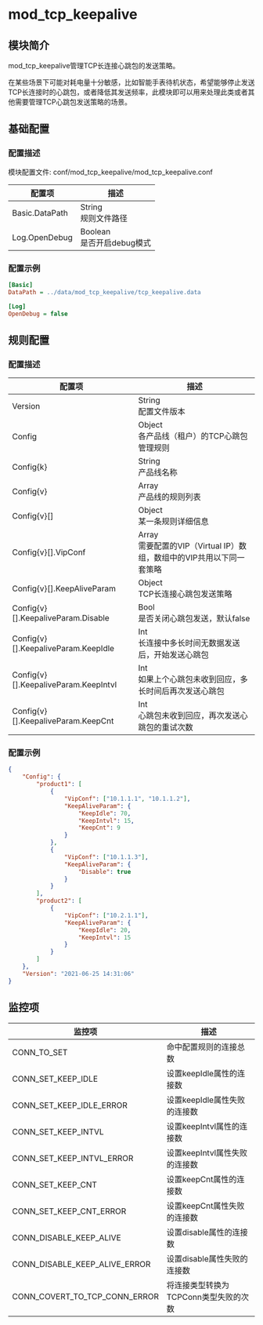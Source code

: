 # mod_tcp_keepalive

## 模块简介

mod_tcp_keepalive管理TCP长连接心跳包的发送策略。

在某些场景下可能对耗电量十分敏感，比如智能手表待机状态，希望能够停止发送TCP长连接时的心跳包，或者降低其发送频率，此模块即可以用来处理此类或者其他需要管理TCP心跳包发送策略的场景。

## 基础配置

### 配置描述

模块配置文件: conf/mod_tcp_keepalive/mod_tcp_keepalive.conf

| 配置项 | 描述 |
| ----- | --- |
| Basic.DataPath | String<br> 规则文件路径 |
| Log.OpenDebug | Boolean<br>是否开启debug模式 |

### 配置示例
```ini
[Basic]
DataPath = ../data/mod_tcp_keepalive/tcp_keepalive.data

[Log]
OpenDebug = false
```

## 规则配置

### 配置描述

| 配置项 | 描述 |
| ----- | --- |
| Version | String<br>配置文件版本 |
| Config | Object<br>各产品线（租户）的TCP心跳包管理规则 |
| Config{k} | String<br>产品线名称 |
| Config{v} | Array<br>产品线的规则列表 |
| Config{v}[] | Object<br>某一条规则详细信息 |
| Config{v}[].VipConf | Array<br>需要配置的VIP（Virtual IP）数组，数组中的VIP共用以下同一套策略 |
| Config{v}[].KeepAliveParam | Object<br>TCP长连接心跳包发送策略 |
| Config{v}[].KeepaliveParam.Disable | Bool<br>是否关闭心跳包发送，默认false |
| Config{v}[].KeepaliveParam.KeepIdle | Int<br>长连接中多长时间无数据发送后，开始发送心跳包 |
| Config{v}[].KeepaliveParam.KeepIntvl | Int<br>如果上个心跳包未收到回应，多长时间后再次发送心跳包 |
| Config{v}[].KeepaliveParam.KeepCnt | Int<br>心跳包未收到回应，再次发送心跳包的重试次数 |

### 配置示例

```json
{
    "Config": {
        "product1": [
            {
                "VipConf": ["10.1.1.1", "10.1.1.2"],
                "KeepAliveParam": {
                    "KeepIdle": 70,
                    "KeepIntvl": 15,
                    "KeepCnt": 9
                }
            },
            {
                "VipConf": ["10.1.1.3"],
                "KeepAliveParam": {
                    "Disable": true
                }
            }
        ],
        "product2": [
            {
                "VipConf": ["10.2.1.1"],
                "KeepAliveParam": {
                    "KeepIdle": 20,
                    "KeepIntvl": 15
                }
            }
        ]
    },
    "Version": "2021-06-25 14:31:06"
}
```

## 监控项

| 监控项        | 描述                         |
| ------------- | ---------------------------- |
| CONN_TO_SET    | 命中配置规则的连接总数                     |
| CONN_SET_KEEP_IDLE | 设置keepIdle属性的连接数 |
| CONN_SET_KEEP_IDLE_ERROR | 设置keepIdle属性失败的连接数 |
| CONN_SET_KEEP_INTVL | 设置keepIntvl属性的连接数 |
| CONN_SET_KEEP_INTVL_ERROR | 设置keepIntvl属性失败的连接数 |
| CONN_SET_KEEP_CNT | 设置keepCnt属性的连接数 |
| CONN_SET_KEEP_CNT_ERROR | 设置keepCnt属性失败的连接数 |
| CONN_DISABLE_KEEP_ALIVE | 设置disable属性的连接数 |
| CONN_DISABLE_KEEP_ALIVE_ERROR | 设置disable属性失败的连接数 |
| CONN_COVERT_TO_TCP_CONN_ERROR | 将连接类型转换为TCPConn类型失败的次数 |
